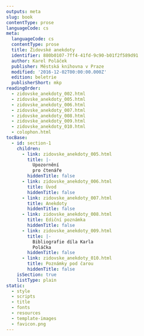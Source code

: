 ```yaml
---
outputs: meta
slug: book
contentType: prose
languageCode: cs
meta:
  languageCode: cs
  contentType: prose
  title: Židovské anekdoty
  identifier: 880b0107-7ff4-41fd-9c90-b01f2f589d91
  author: Karel Poláček
  publisher: Městská knihovna v Praze
  modified: '2016-12-02T00:00:00.000Z'
  edition: beletrie
  publisherShort: mkp
readingOrder:
  - zidovske_anekdoty_002.html
  - zidovske_anekdoty_005.html
  - zidovske_anekdoty_006.html
  - zidovske_anekdoty_007.html
  - zidovske_anekdoty_008.html
  - zidovske_anekdoty_009.html
  - zidovske_anekdoty_010.html
  - colophon.html
tocBase:
  - id: section-1
    children:
      - link: zidovske_anekdoty_005.html
        title: |-
          Upozornění
          pro čtenáře 
        hiddenTitle: false
      - link: zidovske_anekdoty_006.html
        title: Úvod
        hiddenTitle: false
      - link: zidovske_anekdoty_007.html
        title: Anekdoty
        hiddenTitle: false
      - link: zidovske_anekdoty_008.html
        title: Ediční poznámka
        hiddenTitle: false
      - link: zidovske_anekdoty_009.html
        title: |-
          Bibliografie díla Karla
          Poláčka
        hiddenTitle: false
      - link: zidovske_anekdoty_010.html
        title: Poznámky pod čarou
        hiddenTitle: false
    isSection: true
    listType: plain
static:
  - style
  - scripts
  - title
  - fonts
  - resources
  - template-images
  - favicon.png
---
```

